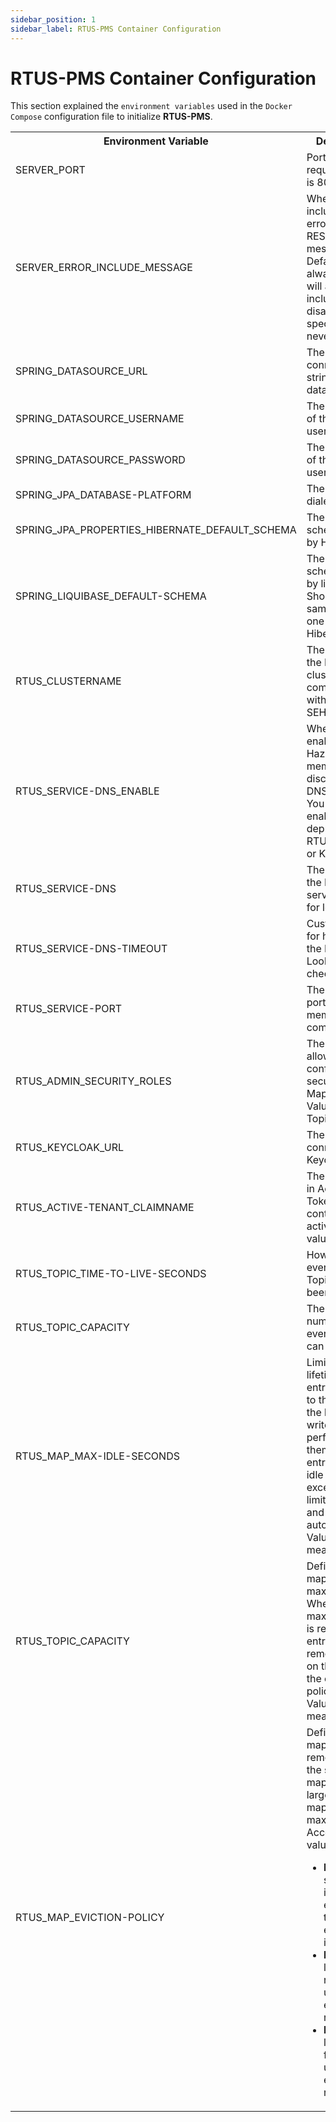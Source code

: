 ```yaml
---
sidebar_position: 1
sidebar_label: RTUS-PMS Container Configuration
---
```


#	RTUS-PMS Container Configuration

This section explained the `environment variables` used in the `Docker Compose` configuration file to initialize **RTUS-PMS**.


<table width="100%">
    <tr>
        <th width="40%">Environment Variable</th>
        <th width="60%">Description</th>
    </tr>
    <tr>
        <td>SERVER_PORT</td>
        <td>Port to listen for request. Default is 8080. </td>
    </tr>
    <tr>
        <td>SERVER_ERROR_INCLUDE_MESSAGE</td>
        <td>Whether to include server error in the REST error message. Default is always which will 
alway include. Can disabled by specifying never.</td>
    </tr>
    <tr>
        <td>SPRING_DATASOURCE_URL</td>
        <td>The JDBC connection string to the database.</td>
    </tr>
    <tr>
        <td>SPRING_DATASOURCE_USERNAME</td>
        <td>The username of the database user.</td>
    </tr>
    <tr>
        <td>SPRING_DATASOURCE_PASSWORD</td>
        <td>The password of the database user.</td>
    </tr>
    <tr>
        <td>SPRING_JPA_DATABASE-PLATFORM</td>
        <td>The database dialect to use.</td>
    </tr>
    <tr>
        <td>SPRING_JPA_PROPERTIES_HIBERNATE_DEFAULT_SCHEMA</td>
        <td>The database schema to use by Hibernate.</td>
    </tr>
    <tr>
        <td>SPRING_LIQUIBASE_DEFAULT-SCHEMA</td>
        <td>The database schema to use by liquibase. Should be the same as the one use by Hibernate.</td>
    </tr>
    <tr>
        <td>RTUS_CLUSTERNAME</td>
        <td>The name of the Hazelcat cluster used to communicate with RTUS-SEH.</td>
    </tr>
    <tr>
        <td>RTUS_SERVICE-DNS_ENABLE</td>
        <td>Whether to enable Hazelcast member discovery using DNS Lookup. You should enable it when 
deploying RTUS in Docker or Kubernetes.</td>
    </tr>
    <tr>
        <td>RTUS_SERVICE-DNS</td>
        <td>The name of the DNS service to use for lookup.</td>
    </tr>
    <tr>
        <td>RTUS_SERVICE-DNS-TIMEOUT</td>
        <td>Custom time for how long the DNS Lookup is checked.</td>
    </tr>
    <tr>
        <td>RTUS_SERVICE-PORT</td>
        <td>The Hazelcast port to use for member communication.</td>
    </tr>
    <tr>
        <td>RTUS_ADMIN_SECURITY_ROLES</td>
        <td>The roles that allow to configure security of Map, User Value Map, and Topic.</td>
    </tr>
    <tr>
        <td>RTUS_KEYCLOAK_URL</td>
        <td>The URL to connect to Keycloak.</td>
    </tr>
    <tr>
        <td>RTUS_ACTIVE-TENANT_CLAIMNAME</td>
        <td>The claim name in Access Token that contains the active tenant value.</td>
    </tr>
    <tr>
        <td>RTUS_TOPIC_TIME-TO-LIVE-SECONDS</td>
        <td>How long an event to stay in Topic before been removed.</td>
    </tr>
    <tr>
        <td>RTUS_TOPIC_CAPACITY</td>
        <td>The maximum number of event a Topic can hold.</td>
    </tr>
    <tr>
        <td>RTUS_MAP_MAX-IDLE-SECONDS</td>
        <td>Limits the lifetime of the entries relative to the time of the last read or write access 
            performed on them. The entries whose idle period exceeds this limit are expired and evicted 
            automatically. Value of 0 means infinite.</td>
    </tr>
    <tr>
        <td>RTUS_TOPIC_CAPACITY</td>
        <td>Define the map’s maximum size. When the maximum size is reached, map entries are removed based 
            on the value of the eviction-policy settings. Value of 0 means no limit.</td>
    </tr>
    <tr>
        <td>RTUS_MAP_EVICTION-POLICY</td>
        <td>Defines which map entries to remove when the size of the map grows larger than map's maximum size.<br/>Accepted values:
        <ul><li><b>NONE:</b> If set, no items are evicted and the size element is ignored.</li>
        <li><b>LRU:</b> The least recently used map entries are removed.</li>
        <li><b>LFU:</b> The least frequently used map entries are removed.</li></ul></td>
    </tr>
</table>



